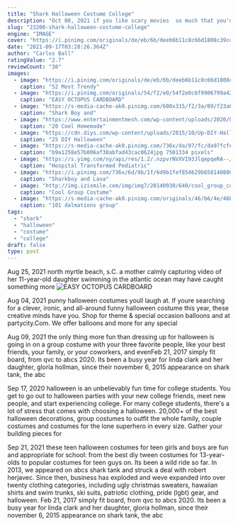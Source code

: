 ```yaml
---
title: "Shark Halloween Costume College"
description: "Oct 08, 2021 if you like scary movies  so much that you'd want to live inside of one for a night  you're in luck this october. Airbnb is offering scream super fans a stay at the home where much of"
slug: "23200-shark-halloween-costume-college"
engine: "IMAGE"
cover: "https://i.pinimg.com/originals/de/eb/6b/deeb6b11c8c66d1808c39cd08c65fc47.jpg"
date: "2021-09-17T03:28:26.364Z"
author: "Carlos Ball"
ratingValue: "2.7"
reviewCount: "30"
images:
  - image: "https://i.pinimg.com/originals/de/eb/6b/deeb6b11c8c66d1808c39cd08c65fc47.jpg"
    caption: "52 Most Trendy"
  - image: "https://i.pinimg.com/originals/54/f2/e0/54f2e0c6f9906799a42667b9677ef7f7.jpg"
    caption: "EASY OCTOPUS CARDBOARD"
  - image: "https://s-media-cache-ak0.pinimg.com/600x315/f2/3a/09/f23a09791e1c10ecab20a4e157e1877b.jpg"
    caption: "Shark Boy and"
  - image: "https://www.entertainmentmesh.com/wp-content/uploads/2020/09/diy-group-of-5-girls-halloween-costume-ideas-680x633.jpg"
    caption: "20 Cool Homemade"
  - image: "https://cdn.diys.com/wp-content/uploads/2015/10/Up-DIY-Halloween-Costume.jpg"
    caption: "25 DIY Halloween"
  - image: "https://s-media-cache-ak0.pinimg.com/736x/da/97/fc/da97fcfe7476e6c463e81c57ce28bdfc--college-halloween-costumes-family-halloween.jpg"
    caption: "b9a1258e57b006af38abfad43cac0624jpg 7501334 pixels"
  - image: "https://s.yimg.com/ny/api/res/1.2/.nzpvrNVXVI93JlqepqeRA--/YXBwaWQ9aGlnaGxhbmRlcjt3PTk2MDtoPTY0MA--/https://imagesvc.meredithcorp.io/v3/dav/image?url=https://static.onecms.io/wp-content/uploads/sites/38/2019/10/5D3_1350.jpg&q=85"
    caption: "Hospital Transformed Pediatric"
  - image: "https://i.pinimg.com/736x/6d/9b/1f/6d9b1fef854629b6581408003e77c3df--taylor-lautner-halloween-ideas.jpg"
    caption: "Sharkboy and Lava"
  - image: "http://img.izismile.com/img/img7/20140930/640/cool_group_costume_ideas_to_try_out_this_halloween_640_07.jpg"
    caption: "Cool Group Costume"
  - image: "https://s-media-cache-ak0.pinimg.com/originals/46/b6/4e/46b64e8a64f048d63ca5893aab84faa2.jpg"
    caption: "101 dalmations group"
tags:
  - "shark"
  - "halloween"
  - "costume"
  - "college"
draft: false
type: post
---
```


Aug 25, 2021 north myrtle beach, s.C.  a mother calmly capturing video of her 11-year-old daughter swimming in the atlantic ocean may have caught something more
![EASY OCTOPUS CARDBOARD](https://i.pinimg.com/originals/54/f2/e0/54f2e0c6f9906799a42667b9677ef7f7.jpg "EASY OCTOPUS CARDBOARD")

Aug 04, 2021 punny halloween costumes youll laugh at. If youre searching for a clever, ironic, and all-around funny halloween costume this year, these creative minds have you. Shop for theme &amp; special occasion balloons and at partycity.Com. We offer balloons and more for any special
<!--inArticleAds-->

<!--galleryOne-->

Aug 09, 2021 the only thing more fun than dressing up for halloween is going in on a group costume with your three favorite people, like your best friends, your family, or your coworkers, and evenFeb 21, 2017 simply fit board, from qvc to abcs 2020. Its been a busy year for linda clark and her daughter, gloria hollman, since their november 6, 2015 appearance on shark tank, the abc
<!--inArticleAds-->

<!--galleryTwo-->

Sep 17, 2020 halloween is an unbelievably fun time for college students. You get to go out to halloween parties with your new college friends, meet new people, and start experiencing college. For many college students, there's a lot of stress that comes with choosing a halloween. 20,000+ of the best halloween decorations, group costumes to outfit the whole family, couple costumes and costumes for the lone superhero in every size. Gather your building pieces for
<!--galleryThree-->

Sep 21, 2021 these teen halloween costumes for teen girls and boys are fun and appropriate for school: from the best diy tween costumes for 13-year-olds to popular costumes for teen guys on. Its been a wild ride so far. In 2013, we appeared on abcs shark tank and struck a deal with robert herjavec. Since then, business has exploded and weve expanded into over twenty clothing categories, including ugly christmas sweaters, hawaiian shirts and swim trunks, ski suits, patriotic clothing, pride (lgbt) gear, and halloween. Feb 21, 2017 simply fit board, from qvc to abcs 2020. Its been a busy year for linda clark and her daughter, gloria hollman, since their november 6, 2015 appearance on shark tank, the abc